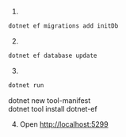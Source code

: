 1.
```bash
dotnet ef migrations add initDb
```
2. 
```bash
dotnet ef database update
```
3. 
```bash
dotnet run
```
dotnet new tool-manifest  
dotnet tool install dotnet-ef

4. Open [http://localhost:5299](http://localhost:5299/swagger/index.html)